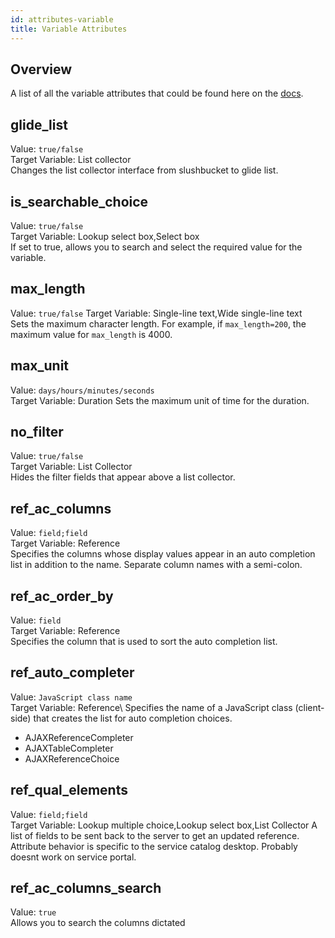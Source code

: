 ```yaml
---
id: attributes-variable
title: Variable Attributes
---
```


## Overview


A list of all the variable attributes that could be found here on the
[docs](https://docs.servicenow.com/bundle/jakarta-it-service-management/page/product/service-catalog-management/reference/variable-attributes.html#variable-attributes).

## glide_list

Value: `true/false`\
Target Variable: List collector\
Changes the list collector interface from slushbucket to glide list.
## is_searchable_choice

Value: `true/false`\
Target Variable: Lookup select box,Select box\
If set to true, allows you to search and select the required value for the variable.
## max_length

Value: `true/false`
Target Variable: Single-line text,Wide single-line text\
Sets the maximum character length. For example, if `max_length=200`, the maximum value for `max_length` is 4000.
## max_unit

Value: `days/hours/minutes/seconds`\
Target Variable: Duration
Sets the maximum unit of time for the duration.
## no_filter

Value: `true/false`\
Target Variable: List Collector\
Hides the filter fields that appear above a list collector.
## ref_ac_columns

Value: `field;field`\
Target Variable: Reference\
Specifies the columns whose display values appear in an auto completion list in addition to the name. Separate column names with a semi-colon.
## ref_ac_order_by

Value: `field`\
Target Variable: Reference\
Specifies the column that is used to sort the auto completion list.
## ref_auto_completer

Value: `JavaScript class name`\
Target Variable: Reference\ 
Specifies the name of a JavaScript class (client-side) that creates the list for auto completion choices.
  
  - AJAXReferenceCompleter
  - AJAXTableCompleter
  - AJAXReferenceChoice
  
## ref_qual_elements
Value: `field;field`\
Target Variable: Lookup multiple choice,Lookup select box,List Collector
A list of fields to be sent back to the server to get an updated reference. Attribute behavior is specific to the service catalog desktop. Probably doesnt work on service portal.

## ref_ac_columns_search
Value: `true`\
Allows you to search the columns dictated